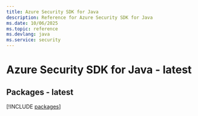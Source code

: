 ```yaml
---
title: Azure Security SDK for Java
description: Reference for Azure Security SDK for Java
ms.date: 10/06/2025
ms.topic: reference
ms.devlang: java
ms.service: security
---
```

# Azure Security SDK for Java - latest
## Packages - latest
[!INCLUDE [packages](security-index.md)]